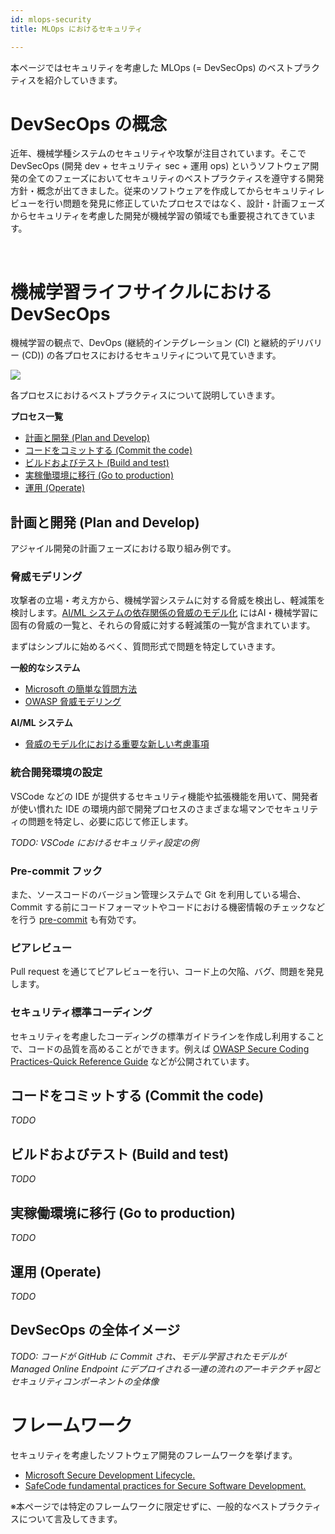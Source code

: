 ```yaml
---
id: mlops-security
title: MLOps におけるセキュリティ

---
```


本ページではセキュリティを考慮した MLOps (= DevSecOps) のベストプラクティスを紹介していきます。

# DevSecOps の概念

近年、機械学種システムのセキュリティや攻撃が注目されています。そこで DevSecOps (開発 dev + セキュリティ sec + 運用 ops) というソフトウェア開発の全てのフェーズにおいてセキュリティのベストプラクティスを遵守する開発方針・概念が出てきました。従来のソフトウェアを作成してからセキュリティレビューを行い問題を発見に修正していたプロセスではなく、設計・計画フェーズからセキュリティを考慮した開発が機械学習の領域でも重要視されてきています。


<br />

# 機械学習ライフサイクルにおける DevSecOps

機械学習の観点で、DevOps (継続的インテグレーション (CI) と継続的デリバリー (CD)) の各プロセスにおけるセキュリティについて見ていきます。

<img src="https://docs.microsoft.com/en-us/azure/cloud-adoption-framework/secure/media/devsecops-controls.png" />

各プロセスにおけるベストプラクティスについて説明していきます。

**プロセス一覧**
- [計画と開発 (Plan and Develop)](#計画と開発-plan-and-develop)
- [コードをコミットする (Commit the code)](#コードをコミットする-commit-the-code)
- [ビルドおよびテスト (Build and test)](#ビルドおよびテスト-build-and-test)
- [実稼働環境に移行 (Go to production)](#実稼働環境に移行-go-to-production)
- [運用 (Operate)](#運用-operate)

## 計画と開発 (Plan and Develop)
アジャイル開発の計画フェーズにおける取り組み例です。

### 脅威モデリング
攻撃者の立場・考え方から、機械学習システムに対する脅威を検出し、軽減策を検討します。[AI/ML システムの依存関係の脅威のモデル化](https://docs.microsoft.com/ja-JP/security/engineering/threat-modeling-aiml#aiml-specific-threats-and-their-mitigations) にはAI・機械学習に固有の脅威の一覧と、それらの脅威に対する軽減策の一覧が含まれています。

まずはシンプルに始めるべく、質問形式で問題を特定していきます。

**一般的なシステム**
- [Microsoft の簡単な質問方法](https://docs.microsoft.com/ja-jp/security/compass/applications-services#simple-questions-method)
- [OWASP 脅威モデリング](https://owasp.org/www-community/Threat_Modeling)

**AI/ML システム**
- [脅威のモデル化における重要な新しい考慮事項](https://docs.microsoft.com/ja-JP/security/engineering/threat-modeling-aiml#key-new-considerations-in-threat-modeling-changing-the-way-you-view-trust-boundariess)


### 統合開発環境の設定
VSCode などの IDE が提供するセキュリティ機能や拡張機能を用いて、開発者が使い慣れた IDE の環境内部で開発プロセスのさまざまな場マンでセキュリティの問題を特定し、必要に応じて修正します。

_TODO: VSCode におけるセキュリティ設定の例_

### Pre-commit フック

また、ソースコードのバージョン管理システムで Git を利用している場合、Commit する前にコードフォーマットやコードにおける機密情報のチェックなどを行う [pre-commit](https://pre-commit.com/) も有効です。

### ピアレビュー
Pull request を通じてピアレビューを行い、コード上の欠陥、バグ、問題を発見します。

### セキュリティ標準コーディング
セキュリティを考慮したコーディングの標準ガイドラインを作成し利用することで、コードの品質を高めることができます。例えば [OWASP Secure Coding Practices-Quick Reference Guide](https://owasp.org/www-project-secure-coding-practices-quick-reference-guide/migrated_content) などが公開されています。

## コードをコミットする (Commit the code)

_TODO_

## ビルドおよびテスト (Build and test)

_TODO_

## 実稼働環境に移行 (Go to production)

_TODO_

## 運用 (Operate)

_TODO_

## DevSecOps の全体イメージ

_TODO: コードが GitHub に Commit され、モデル学習されたモデルが Managed Online Endpoint にデプロイされる一連の流れのアーキテクチャ図とセキュリティコンポーネントの全体像_


# フレームワーク
セキュリティを考慮したソフトウェア開発のフレームワークを挙げます。

- [Microsoft Secure Development Lifecycle.](https://www.microsoft.com/en-us/securityengineering/sdl/practices)
- [SafeCode fundamental practices for Secure Software Development.](https://safecode.org/uncategorized/fundamental-practices-secure-software-development/)


※本ページでは特定のフレームワークに限定せずに、一般的なベストプラクティスについて言及してきます。



